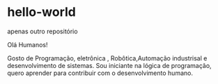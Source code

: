 # hello-world
apenas outro repositório

Olá Humanos!

Gosto de Programação, eletrônica , Robôtica,Automação industrisal e desenvolvimento de sistemas. 
Sou  iniciante  na lógica de programação, quero aprender para contribuir  com o desenvolvimento humano.
